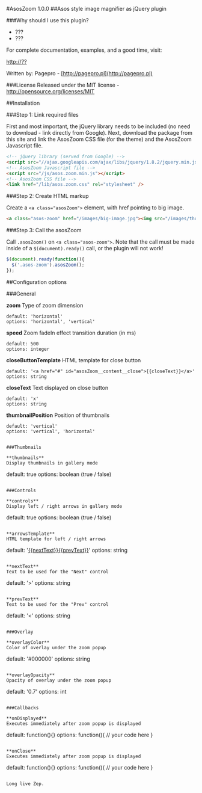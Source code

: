 #AsosZoom 1.0.0
##Asos style image magnifier as jQuery plugin

###Why should I use this plugin?
* ???
* ???

For complete documentation, examples, and a good time, visit:

[http://??](http://??)

Written by: Pagepro - [http://pagepro.pl](http://pagepro.pl)

###License
Released under the MIT license - http://opensource.org/licenses/MIT

##Installation

###Step 1: Link required files

First and most important, the jQuery library needs to be included (no need to download - link directly from Google). Next, download the package from this site and link the AsosZoom CSS file (for the theme) and the AsosZoom Javascript file.

```html
<!-- jQuery library (served from Google) -->
<script src="//ajax.googleapis.com/ajax/libs/jquery/1.8.2/jquery.min.js"></script>
<!-- AsosZoom Javascript file -->
<script src="/js/asos.zoom.min.js"></script>
<!-- AsosZoom CSS file -->
<link href="/lib/asos.zoom.css" rel="stylesheet" />
```

###Step 2: Create HTML markup

Create a `<a class="asosZoom">` element, with href pointing to big image.

```html
<a class="asos-zoom" href="/images/big-image.jpg"><img src="/images/thumbnail.jpg" /></a></li>
```

###Step 3: Call the asosZoom

Call `.asosZoom()` on `<a class="asos-zoom">`. Note that the call must be made inside of a `$(document).ready()` call, or the plugin will not work!

```javascript
$(document).ready(function(){
  $('.asos-zoom').asosZoom();
});
```

##Configuration options

###General

**zoom**
Type of zoom dimension
```
default: 'horizontal'
options: 'horizontal', 'vertical'
```

**speed**
Zoom fadeIn effect transition duration (in ms)
```
default: 500
options: integer
```

**closeButtonTemplate**
HTML template for close button
```
default: '<a href="#" id="asosZoom__content__close">{{closeText}}</a>'
options: string
```

**closeText**
Text displayed on close button
```
default: 'x'
options: string
```

**thumbnailPosition**
Position of thumbnails
```
default: 'vertical'
options: 'vertical', 'horizontal'
```

```

###Thumbnails

**thumbnails**
Display thumbnails in gallery mode
```
default: true
options: boolean (true / false)
```

###Controls

**controls**
Display left / right arrows in gallery mode
```
default: true
options: boolean (true / false)
```

**arrowsTemplate**
HTML template for left / right arrows
```
default: '<a href="#" id="asosZoom__content__next">{{nextText}}</a><a href="#" id="asosZoom__content__prev">{{prevText}}</a>'
options: string
```

**nextText**
Text to be used for the "Next" control
```
default: '&gt;'
options: string
```

**prevText**
Text to be used for the "Prev" control
```
default: '&lt;'
options: string
```

###Overlay

**overlayColor**
Color of overlay under the zoom popup
```
default: '#000000'
options: string
```

**overlayOpacity**
Opacity of overlay under the zoom popup
```
default: '0.7'
options: int
```

###Callbacks

**onDisplayed**
Executes immediately after zoom popup is displayed
```
default: function(){}
options: function(){ // your code here }
```

**onClose**
Executes immediately after zoom popup is displayed
```
default: function(){}
options: function(){ // your code here }
```

Long live Zep.